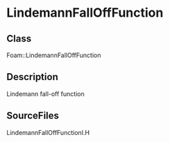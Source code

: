 # LindemannFallOffFunction 
## Class
Foam::LindemannFallOffFunction

## Description
Lindemann fall-off function

## SourceFiles
LindemannFallOffFunctionI.H

